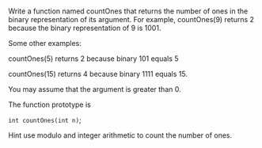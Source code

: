 #

Write a function named countOnes that returns the number of ones in the binary representation of its argument. For example, countOnes(9) returns 2 because the binary representation of 9 is 1001.

Some other examples:

countOnes(5) returns 2 because binary 101 equals 5

countOnes(15) returns 4 because binary 1111 equals 15.

You may assume that the argument is greater than 0.

The function prototype is

`int countOnes(int n)`;

Hint use modulo and integer arithmetic to count the number of ones.
